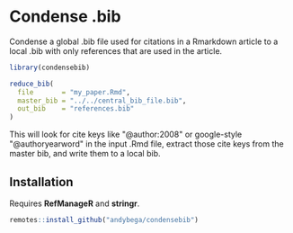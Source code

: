Condense .bib
=============

Condense a global .bib file used for citations in a Rmarkdown article to a local .bib with only references that are used in the article. 

```r
library(condensebib)

reduce_bib(
  file       = "my_paper.Rmd",
  master_bib = "../../central_bib_file.bib",
  out_bib    = "references.bib"
)
```

This will look for cite keys like "@author:2008" or google-style "@authoryearword" in the input .Rmd file, extract those cite keys from the master bib, and write them to a local bib. 

## Installation

Requires **RefManageR** and **stringr**. 

```r
remotes::install_github("andybega/condensebib")
```


